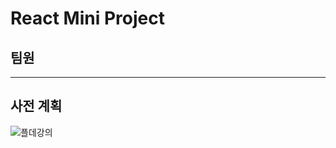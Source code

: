 
# React Mini Project

## 팀원

---
## 사전 계획 

![플데강의](https://user-images.githubusercontent.com/97663140/157452978-422c3b6b-6d53-41d4-9b73-c97ad87521ce.png)
